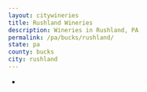 ```yaml
---
layout: citywineries
title: Rushland Wineries
description: Wineries in Rushland, PA
permalink: /pa/bucks/rushland/
state: pa
county: bucks
city: rushland
---
```

-
